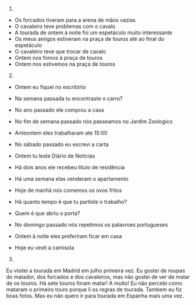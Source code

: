1.
  - Os forcados tiveram para a arena de mãos vazias
  - O cavaleiro teve problemas com o cavalo
  - A tourada de ontem à noite foi um espetáculo muito interessante
  - Os meus amigos estiveram na praça de touros até ao final do espetáculo
  - O cavaleiro teve que trocar de cavalo
  - Ontem nos fomos à praça de touros
  - Ontem nos estivemos na praça de touros

2.
  - Ontem eu fiquei no escritório
  - Na semana passada tu encontraste o carro?
  - No ano passado ele comprou a casa
  - No fim de semana passado nós passeamos no Jardim Zoologico
  - Anteontem eles trabalharam ate 15:00

  - No sábado passado eu escrevi a carta
  - Ontem tu leste Diário de Notícias
  - Há dois anos ele recebeu título de residência
  - Há uma semana elas venderam o apartamento
  - Hoje de manhã nós comemos os ovos fritos

  - Há quanto tempo é que tu partiste o  trabalho?
  - Quem é que abriu o porta?
  - No domingo passado nós repetimos os palavroes portugueses
  - Ontem à noite eles preferiram ficar em casa
  - Hoje eu vesti a camisola

3.

Eu visitei a tourada em Madrid em julho primeira vez. Eu gostei de roupas do matador, dos forcados e dos cavaleiros, mas não gostei de ver de matar  de os touros. Há sete touros foram matar! A muito! Eu não percebi como mataram o primeiro touro porque li os regras de tourada. Tambem eu fiz boas fotos. Mas eu não quero ir para tourada em Espanha mais uma vez.